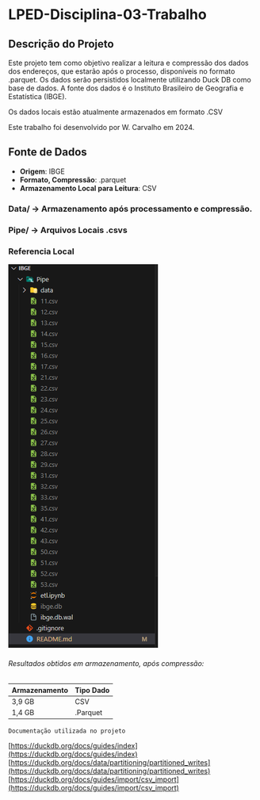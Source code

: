 # LPED-Disciplina-03-Trabalho

## Descrição do Projeto
Este projeto tem como objetivo realizar a leitura e compressão dos dados dos endereços, que estarão após o processo, disponíveis no formato .parquet. Os dados serão persistidos localmente utilizando Duck DB como base de dados. A fonte dos dados é o Instituto Brasileiro de Geografia e Estatística (IBGE).

Os dados locais estão atualmente armazenados em formato .CSV

Este trabalho foi desenvolvido por W. Carvalho em 2024.

## Fonte de Dados
- **Origem**: IBGE
- **Formato, Compressão**: .parquet
- **Armazenamento Local para Leitura**: CSV

### Data/ -> Armazenamento após processamento e compressão.
### Pipe/ -> Arquivos Locais .csvs

### Referencia Local
![Versão Local](image.png)
###### Resultados obtidos  em armazenamento, após compressão:

| Armazenamento  | Tipo Dado   |
| ------------ | ------------ |
| 3,9 GB   |   CSV |
|  1,4 GB   |   .Parquet |




``Documentação utilizada no projeto``


[https://duckdb.org/docs/guides/index](https://duckdb.org/docs/guides/index)
[https://duckdb.org/docs/data/partitioning/partitioned_writes](https://duckdb.org/docs/data/partitioning/partitioned_writes)
[https://duckdb.org/docs/guides/import/csv_import](https://duckdb.org/docs/guides/import/csv_import)

